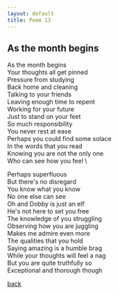 ```yaml
---
layout: default
title: Poem 13
---
```


## As the month begins 

As the month begins \
Your thoughts all get pinned \
Pressure from studying \
Back home and cleaning \
Talking to your friends \
Leaving enough time to repent \
Working for your future \
Just to stand on your feet \
So much responsibility \
You never rest at ease \
Perhaps you could find some solace \
In the words that you read \
Knowing you are not the only one \
Who can see how you feel \

Perhaps superfluous \
But there's no disregard \
You know what you know \
No one else can see \
Oh and Dobby is just an elf \
He's not here to set you free \
The knowledge of you struggling \
Observing how you are juggling \
Makes me admire even more \
The qualities that you hold \
Saying amazing is a humble brag \
While your thoughts will feel a nag \
But you are quite truthfully so \
Exceptional and thorough though

 [back](../index-page.html)